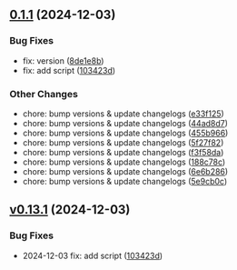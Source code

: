 
## [0.1.1](https://github.com/codaxio/cdx-release-test/compare/pkg1-v0.1.0...pkg1-v0.1.1) (2024-12-03)

### Bug Fixes

* fix: version ([8de1e8b](https://github.com/codaxio/cdx-release-test/commit/8de1e8b0e21a710bf78498824a048b0433114879))
* fix: add script ([103423d](https://github.com/codaxio/cdx-release-test/commit/103423d5760be1aa0738219872695e979517f369))

### Other Changes

* chore: bump versions & update changelogs ([e33f125](https://github.com/codaxio/cdx-release-test/commit/e33f125190bb10cf975bdca66be1bd633eb9dcc2))
* chore: bump versions & update changelogs ([44ad8d7](https://github.com/codaxio/cdx-release-test/commit/44ad8d7c969e4dccb6d68baa5b13bb00fcb5e9b6))
* chore: bump versions & update changelogs ([455b966](https://github.com/codaxio/cdx-release-test/commit/455b966cab60758bb24d9fa6fd069559a8e9efba))
* chore: bump versions & update changelogs ([5f27f82](https://github.com/codaxio/cdx-release-test/commit/5f27f827ebaf2c5665815852f7165f9da5e027ba))
* chore: bump versions & update changelogs ([f3f58da](https://github.com/codaxio/cdx-release-test/commit/f3f58da95075913a528ef796645db9ca51c4521f))
* chore: bump versions & update changelogs ([188c78c](https://github.com/codaxio/cdx-release-test/commit/188c78cad1e235010a1f7b58333643c45f12a2cd))
* chore: bump versions & update changelogs ([6e6b286](https://github.com/codaxio/cdx-release-test/commit/6e6b286052a4e964340b5b65cb2fbc1f7152d97c))
* chore: bump versions & update changelogs ([5e9cb0c](https://github.com/codaxio/cdx-release-test/commit/5e9cb0c49874c2b03dee7d78c3e7b7d556b82bca))



## [v0.13.1](https://github.com/codaxio/cdx-release-test/compare/pkg1-v0.1.0...pkg1-vv0.13.1) (2024-12-03)

### Bug Fixes

* 2024-12-03 fix: add script ([103423d](https://github.com/codaxio/cdx-release-test/commit/103423d5760be1aa0738219872695e979517f369))

